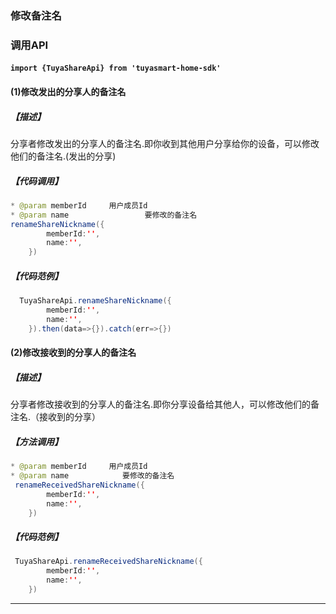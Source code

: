 ### 修改备注名
### 调用API

####  `import {TuyaShareApi} from 'tuyasmart-home-sdk'`

#### (1)修改发出的分享人的备注名

##### 【描述】

分享者修改发出的分享人的备注名.即你收到其他用户分享给你的设备，可以修改他们的备注名.(发出的分享)

##### 【代码调用】

```java
* @param memberId     用户成员Id 
* @param name   			  要修改的备注名
renameShareNickname({
		memberId:'',
		name:'',
	})
```

##### 【代码范例】

```java
  TuyaShareApi.renameShareNickname({
		memberId:'',
		name:'',
	}).then(data=>{}).catch(err=>{})
```

#### (2)修改接收到的分享人的备注名

##### 【描述】

分享者修改接收到的分享人的备注名.即你分享设备给其他人，可以修改他们的备注名.（接收到的分享）

##### 【方法调用】

```java
* @param memberId     用户成员Id 
* @param name    		 要修改的备注名 
 renameReceivedShareNickname({
		memberId:'',
		name:'',
	})
```

##### 【代码范例】

```java
 TuyaShareApi.renameReceivedShareNickname({
		memberId:'',
		name:'',
	})
```

------

## 